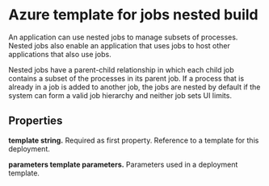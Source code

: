 # Azure template for jobs nested build

An application can use nested jobs to manage subsets of processes. Nested jobs also enable an application that uses jobs to host other applications that also use jobs.

Nested jobs have a parent-child relationship in which each child job contains a subset of the processes in its parent job. If a process that is already in a job is added to another job, the jobs are nested by default if the system can form a valid job hierarchy and neither job sets UI limits.

## Properties

**template string.** Required as first property.
Reference to a template for this deployment.

**parameters template parameters.**
Parameters used in a deployment template.

